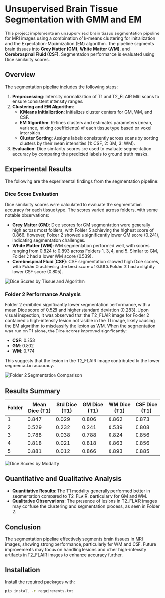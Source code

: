 # Unsupervised Brain Tissue Segmentation with GMM and EM

This project implements an unsupervised brain tissue segmentation pipeline for MRI images using a combination of k-means clustering for initialization and the Expectation-Maximization (EM) algorithm. The pipeline segments brain tissues into **Grey Matter (GM)**, **White Matter (WM)**, and **Cerebrospinal Fluid (CSF)**. Segmentation performance is evaluated using Dice similarity scores.

## Overview

The segmentation pipeline includes the following steps:
1. **Preprocessing**: Intensity normalization of T1 and T2_FLAIR MRI scans to ensure consistent intensity ranges.
2. **Clustering and EM Algorithm**:
   - **KMeans Initialization**: Initializes cluster centers for GM, WM, and CSF.
   - **EM Algorithm**: Refines clusters and estimates parameters (mean, variance, mixing coefficients) of each tissue type based on voxel intensities.
   - **Cluster Sorting**: Assigns labels consistently across scans by sorting clusters by their mean intensities (1: CSF, 2: GM, 3: WM).
3. **Evaluation**: Dice similarity scores are used to evaluate segmentation accuracy by comparing the predicted labels to ground truth masks.

## Experimental Results

The following are the experimental findings from the segmentation pipeline:

### Dice Score Evaluation

Dice similarity scores were calculated to evaluate the segmentation accuracy for each tissue type. The scores varied across folders, with some notable observations:

- **Grey Matter (GM)**: Dice scores for GM segmentation were generally high across most folders, with Folder 5 achieving the highest score of 0.866. However, Folder 2 showed a significantly lower GM score (0.241), indicating segmentation challenges.
- **White Matter (WM)**: WM segmentation performed well, with scores ranging from 0.824 to 0.893 across Folders 1, 3, 4, and 5. Similar to GM, Folder 2 had a lower WM score (0.539).
- **Cerebrospinal Fluid (CSF)**: CSF segmentation showed high Dice scores, with Folder 5 achieving the best score of 0.885. Folder 2 had a slightly lower CSF score (0.805).

![Dice Scores by Tissue and Algorithm](Images/dice_scores_algorithm.png)

### Folder 2 Performance Analysis

Folder 2 exhibited significantly lower segmentation performance, with a mean Dice score of 0.528 and higher standard deviation (0.283). Upon visual inspection, it was observed that the T2_FLAIR image for Folder 2 contained a high-intensity lesion not visible in the T1 image, likely causing the EM algorithm to misclassify the lesion as WM. When the segmentation was run on T1 alone, the Dice scores improved significantly:
- **CSF**: 0.853
- **GM**: 0.802
- **WM**: 0.774

This suggests that the lesion in the T2_FLAIR image contributed to the lower segmentation accuracy.

![Folder 2 Segmentation Comparison](Images/folder_2_comparison.png)

## Results Summary

| Folder | Mean Dice (T1) | Std Dice (T1) | GM Dice (T1) | WM Dice (T1) | CSF Dice (T1) |
|--------|-----------------|---------------|--------------|--------------|---------------|
| 1      | 0.847          | 0.029         | 0.806        | 0.862        | 0.873         |
| 2      | 0.529          | 0.232         | 0.241        | 0.539        | 0.808         |
| 3      | 0.788          | 0.038         | 0.788        | 0.824        | 0.856         |
| 4      | 0.818          | 0.021         | 0.818        | 0.863        | 0.856         |
| 5      | 0.881          | 0.012         | 0.866        | 0.893        | 0.885         |

![Dice Scores by Modality](Images/dice_scores_modality.png)

## Quantitative and Qualitative Analysis

- **Quantitative Results**: The T1 modality generally performed better in segmentation compared to T2_FLAIR, particularly for GM and WM.
- **Qualitative Observations**: The presence of lesions in T2_FLAIR images may confuse the clustering and segmentation process, as seen in Folder 2.

## Conclusion

The segmentation pipeline effectively segments brain tissues in MRI images, showing strong performance, particularly for WM and CSF. Future improvements may focus on handling lesions and other high-intensity artifacts in T2_FLAIR images to enhance accuracy further.

## Installation

Install the required packages with:

```bash
pip install -r requirements.txt
